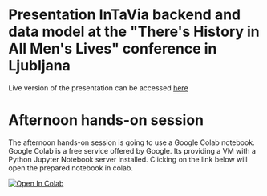 # Presentation InTaVia backend and data model at the "There's History in All Men's Lives" conference in Ljubljana

Live version of the presentation can be accessed [here](https://intavia.github.io/backend-presentation-ljubljana-2023/)

# Afternoon hands-on session
The afternoon hands-on session is going to use a Google Colab notebook. Google Colab is a free service offered by Google. Its providing a VM with a Python Jupyter Notebook server installed. Clicking on the link below will open the prepared notebook in colab.

[<img data-canonical-src="https://colab.research.google.com/assets/colab-badge.svg" alt="Open In Colab" src="https://camo.githubusercontent.com/84f0493939e0c4de4e6dbe113251b4bfb5353e57134ffd9fcab6b8714514d4d1/68747470733a2f2f636f6c61622e72657365617263682e676f6f676c652e636f6d2f6173736574732f636f6c61622d62616467652e737667">](https://colab.research.google.com/github/InTaVia/backend-presentation-ljubljana-2023/blob/main/intavia_hands_on_9_23.ipynb)
